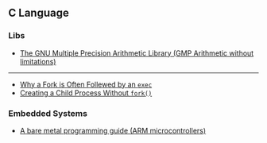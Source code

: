 ## C Language

### Libs
- [The GNU Multiple Precision Arithmetic Library (GMP Arithmetic without limitations)](https://gmplib.org/)


---------------------------------

- [Why a Fork is Often Follewed by an `exec`](https://superuser.com/questions/1737519/why-a-fork-is-often-followed-by-an-exec)
- [Creating a Child Process Without `fork()`](https://stackoverflow.com/questions/54152633/creating-a-child-process-without-fork)


### Embedded Systems
- [A bare metal programming guide (ARM microcontrollers)](https://github.com/cpq/bare-metal-programming-guide)
